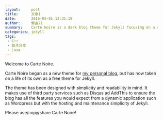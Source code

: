 ```yaml
---
layout:     post
title:      文章1
date:       2016-09-01 12:31:19
author:     懒虫71
summary:    Carte Noire is a dark blog theme for Jekyll focusing on a clear reading experience.
categories: jekyll
tags:
 - C++
 - 技术分享
 - java
---
```


Welcome to Carte Noire.

Carte Noire began as a new theme for [my personal blog][1], but has now taken
on a life of its own as a free theme for Jekyll.

The theme has been designed with simplicity and readability in mind. It makes
use of third party services such as Disqus ad AddThis to ensure the blog has
all the features you would expect from a dynamic application such as Wordpress
but with the hosting and maintenance simplicity of Jekyll.

Please use/copy/share Carte Noire!

[1]: http://www.jacobtomlinson.co.uk/
